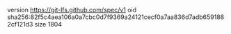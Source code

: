 version https://git-lfs.github.com/spec/v1
oid sha256:82f5c4aea106a0a7cbc0d7f9369a24121cecf0a7aa836d7adb6591882cf121d3
size 1804
